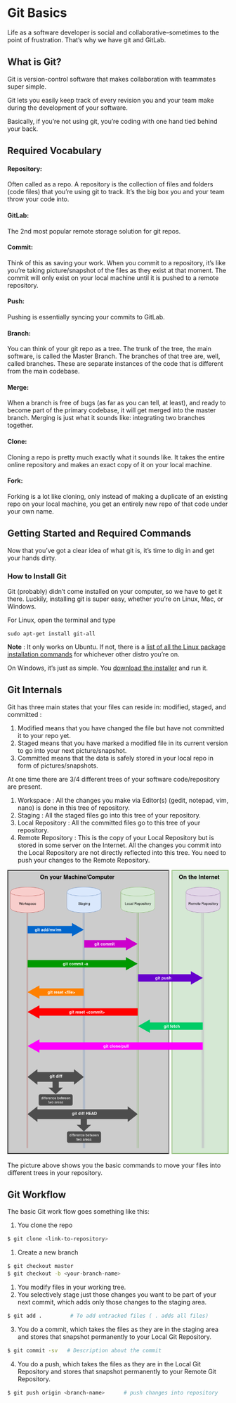 # Git Basics 

Life as a software developer is social and collaborative–sometimes to the point of frustration. That’s why we have git and GitLab.

## What is Git?

Git is version-control software that makes collaboration with teammates super simple.

Git lets you easily keep track of every revision you and your team make during the development of your software.

Basically, if you’re not using git, you’re coding with one hand tied behind your back.

## Required Vocabulary

#### Repository:

Often called as a repo. A repository is the collection of files and folders (code files) that you’re using git to track. It’s the big box you and your team throw your code into.

#### GitLab:

The 2nd most popular remote storage solution for git repos.

#### Commit:

Think of this as saving your work. When you commit to a repository, it’s like you’re taking picture/snapshot of the files as they exist at that moment. The commit will only 
exist on your local machine until it is pushed to a remote repository.

#### Push:

Pushing is essentially syncing your commits to GitLab.

#### Branch:

You can think of your git repo as a tree. The trunk of the tree, the main software, is called the Master Branch. The branches of that tree are, well, called branches. These are separate instances of the code that is different from the main codebase.

#### Merge:

When a branch is free of bugs (as far as you can tell, at least), and ready to become part of the primary codebase, it will get merged into the master branch. Merging is just what it sounds like: integrating two branches together.

#### Clone:

Cloning a repo is pretty much exactly what it sounds like. It takes the entire online repository and makes an exact copy of it on your local machine.

#### Fork:

Forking is a lot like cloning, only instead of making a duplicate of an existing repo on your local machine, you get an entirely new repo of that code under your own name.


## Getting Started and Required Commands
Now that you’ve got a clear idea of what git is, it’s time to dig in and get your hands dirty.

### How to Install Git

Git (probably) didn’t come installed on your computer, so we have to get it there. Luckily, installing git is super easy, whether you’re on Linux, Mac, or Windows.

For Linux, open the terminal and type 
```
sudo apt-get install git-all 
```
**Note** : It only works on Ubuntu. If not, there is a [list of all the Linux package installation commands](https://git-scm.com/download/linux) for whichever other distro you’re on.

On Windows, it’s just as simple. You [download the installer](https://git-scm.com/download/win) and run it.


## Git Internals 

Git has three main states that your files can reside in: modified, staged, and committed :

1. Modified means that you have changed the file but have not committed it to your
repo yet.
2. Staged means that you have marked a modified file in its current version to go into
your next picture/snapshot.
3. Committed means that the data is safely stored in your local repo in form of
pictures/snapshots.

At one time there are 3/4 different trees of your software code/repository are present.

1. Workspace : All the changes you make via Editor(s) (gedit, notepad, vim, nano) is
done in this tree of repository.
2. Staging : All the staged files go into this tree of your repository.
3. Local Repository : All the committed files go to this tree of your repository.
4. Remote Repository : This is the copy of your Local Repository but is stored in some
server on the Internet. All the changes you commit into the Local Repository are
not directly reflected into this tree. You need to push your changes to the Remote
Repository.

![No pic](extras/Git.png)

The picture above shows you the basic commands to move your files into different
trees in your repository.


## Git Workflow 

The basic Git work flow goes something like this:
1. You clone the repo 
```sh
$ git clone <link-to-repository> 
```
1. Create a new branch 
```sh
$ git checkout master
$ git checkout -b <your-branch-name>
```
1. You modify files in your working tree.
2. You selectively stage just those changes you want to be part of your next commit,
which adds only those changes to the staging area.
```sh
$ git add .         # To add untracked files ( . adds all files) 
```

3. You do a commit, which takes the files as they are in the staging area and stores that
snapshot permanently to your Local Git Repository.
```sh
$ git commit -sv   # Description about the commit
```
4. You do a push, which takes the files as they are in the Local Git Repository and stores
that snapshot permanently to your Remote Git Repository.
```sh
$ git push origin <branch-name>      # push changes into repository
```